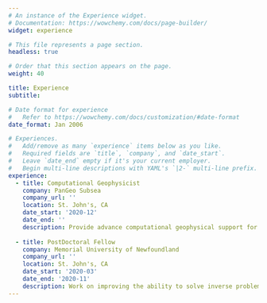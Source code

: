 ```yaml
---
# An instance of the Experience widget.
# Documentation: https://wowchemy.com/docs/page-builder/
widget: experience

# This file represents a page section.
headless: true

# Order that this section appears on the page.
weight: 40

title: Experience
subtitle:

# Date format for experience
#   Refer to https://wowchemy.com/docs/customization/#date-format
date_format: Jan 2006

# Experiences.
#   Add/remove as many `experience` items below as you like.
#   Required fields are `title`, `company`, and `date_start`.
#   Leave `date_end` empty if it's your current employer.
#   Begin multi-line descriptions with YAML's `|2-` multi-line prefix.
experience:
  - title: Computational Geophysicist
    company: PanGeo Subsea
    company_url: ''
    location: St. John's, CA
    date_start: '2020-12'
    date_end: ''
    description: Provide advance computational geophysical support for ongoing data processing and software related projects.
        
  - title: PostDoctoral Fellow
    company: Memorial University of Newfoundland
    company_url: ''
    location: St. John's, CA
    date_start: '2020-03'
    date_end: '2020-11'
    description: Work on improving the ability to solve inverse problems in small sub-domains of a region of interest by investigating whether algorithms can be sped up through the incorporation of machine learning techniques.
---
```

